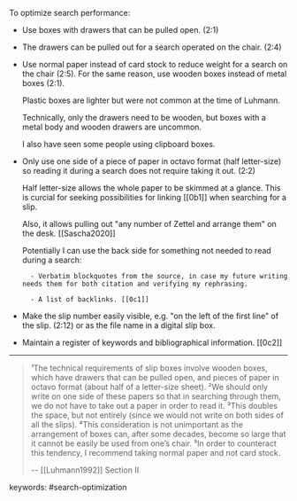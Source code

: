 To optimize search performance:

- Use boxes with drawers that can be pulled open. (2:1)

- The drawers can be pulled out for a search operated on the chair. (2:4)

- Use normal paper instead of card stock to reduce weight for a search on the chair (2:5). For the same reason, use wooden boxes instead of metal boxes (2:1).

    Plastic boxes are lighter but were not common at the time of Luhmann.

    Technically, only the drawers need to be wooden, but boxes with a metal body and wooden drawers are uncommon.

    I also have seen some people using clipboard boxes.

- Only use one side of a piece of paper in octavo format (half letter-size) so reading it during a search does not require taking it out. (2:2)

    Half letter-size allows the whole paper to be skimmed at a glance.
    This is curcial for seeking possibilities for linking [[0b1]] when searching for a slip.

    Also, it allows pulling out "any number of Zettel and arrange them" on the desk. [[Sascha2020]]

    Potentially I can use the back side for something not needed to read during a search:
    
        - Verbatim blockquotes from the source, in case my future writing needs them for both citation and verifying my rephrasing.

        - A list of backlinks. [[0c1]]

- Make the slip number easily visible, e.g. "on the left of the first line" of the slip. (2:12) or as the file name in a digital slip box.

- Maintain a register of keywords and bibliographical information. [[0c2]]

---

> ¹The technical requirements of slip boxes involve wooden boxes, which have drawers that can be pulled open, and pieces of paper in octavo format (about half of a letter-size sheet). ²We should only write on one side of these papers so that in searching through them, we do not have to take out a paper in order to read it. ³This doubles the space, but not entirely (since we would not write on both sides of all the slips). ⁴This consideration is not unimportant as the arrangement of boxes can, after some decades, become so large that it cannot be easily be used from one’s chair. ⁵In order to counteract this tendency, I recommend taking normal paper and not card stock.
>
> -- [[Luhmann1992]] Section II

keywords: #search-optimization